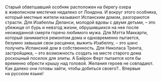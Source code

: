 <!--2016-12-10 17:45:39-->
Старый обветшавший особняк расположен на берегу озера в живописном местечке недалеко от Лондона. И вокруг этого особняка, который местные жители называют Испанским домом, разгораются страсти.
Для Изабеллы Деланси, молодой вдовы с двумя детьми, – это убежище от бурь и невзгод жизни, обрушившихся на нее после неожиданной смерти горячо любимого мужа. Для Мэтта Маккарти, который занимается ремонтом дома и одновременно пытается, безумно завышая свои расценки, выжить Изабеллу, – это шанс получить Испанский дом в собственность. Для Николаса Трента, застройщика, – это возможность создать на месте старого дома роскошный поселок для элиты. А Байрон Ферт пытается хотя бы временно обрести крышу над головой. Желания героев не совпадают. Как далеко они готовы зайти, чтобы добиться своего?..
Впервые на русском языке!